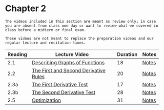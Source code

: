 Chapter 2
============================

```{warning}
The videos included in this section are meant as review only; in case you are absent from class one day or want to review what we covered in class before a midterm or final exam.

These videos are not meant to replace the preparation videos and our regular lecture and recitation times. 
```

|Reading|Lecture Video|Duration|Notes|
| --- | --- | --- | --- |
|2.1|[Describing Graphs of Functions](https://ub.hosted.panopto.com/Panopto/Pages/Viewer.aspx?id=69330323-8cde-4da5-b09d-a90a00f1d79d)|18|[Notes](https://buffalo.box.com/s/i1eiylk4h25rgymhaad5ix8sagjg8xwj)|
|2.2|[The First and Second Derivative Rules](https://ub.hosted.panopto.com/Panopto/Pages/Viewer.aspx?id=a24010d7-c163-4561-b57b-a90a00f20255)|20|[Notes](https://buffalo.box.com/s/txq9h1wh102yahz9xai2dsrubrelld4e)|
|2.3a|[The First Derivative Test](https://ub.hosted.panopto.com/Panopto/Pages/Viewer.aspx?id=d73aaf65-46e9-4e9f-ac05-a90a00f21893)|17|[Notes](https://buffalo.box.com/s/rkiobcxxl4qtu02i5qmd3eciy447y3l0)|
|2.3b|[The Second Derivative Test](https://ub.hosted.panopto.com/Panopto/Pages/Viewer.aspx?id=73be0277-43e9-4227-a57f-a90a00f245fd)|28|[Notes](https://buffalo.box.com/s/nhxsur2ii0zv4oflftsiq1lp6ia6zhxi)|
|2.5|[Optimization](https://ub.hosted.panopto.com/Panopto/Pages/Viewer.aspx?id=50af1528-bcc4-4ead-ab20-a90a00f268e3)|31|[Notes](https://buffalo.box.com/s/msn4v9ogcyzs4eyq4wc2ryfg374ish0f)|




